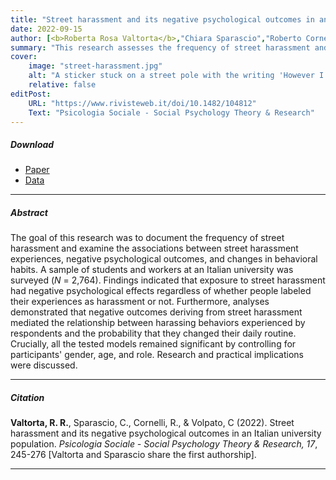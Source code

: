 ```yaml
---
title: "Street harassment and its negative psychological outcomes in an Italian university population" 
date: 2022-09-15
author: [<b>Roberta Rosa Valtorta</b>,"Chiara Sparascio","Roberto Cornelli","Chiara Volpato"]
summary: "This research assesses the frequency of street harassment and explores its links to negative psychological outcomes, such as anxiety and self-objectification."
cover:
    image: "street-harassment.jpg"
    alt: "A sticker stuck on a street pole with the writing 'However I dress. Wherever I go. Yes means yes and no means no'"
    relative: false
editPost:
    URL: "https://www.rivisteweb.it/doi/10.1482/104812"
    Text: "Psicologia Sociale - Social Psychology Theory & Research"
---
```


##### Download

<ul>

<li><a href="street-harassment.pdf" target="_blank">Paper</a></li>
<li><a href="https://osf.io/kuzjs/" target="_blank">Data</a></li>

</ul>

------------------------------------------------------------------------

##### Abstract

The goal of this research was to document the frequency of street harassment and examine the associations between street harassment experiences, negative psychological outcomes, and changes in behavioral habits. A sample of students and workers at an Italian university was surveyed (*N* = 2,764). Findings indicated that exposure to street harassment had negative psychological effects regardless of whether people labeled their experiences as harassment or not. Furthermore, analyses demonstrated that negative outcomes deriving from street harassment mediated the relationship between harassing behaviors experienced by respondents and the probability that they changed their daily routine. Crucially, all the tested models remained significant by controlling for participants' gender, age, and role. Research and practical implications were discussed.

------------------------------------------------------------------------

##### Citation

**Valtorta, R. R.**, Sparascio, C., Cornelli, R., & Volpato, C (2022). Street harassment and its negative psychological outcomes in an Italian university population. *Psicologia Sociale - Social Psychology Theory & Research, 17*, 245-276 [Valtorta and Sparascio share the first authorship].

------------------------------------------------------------------------
